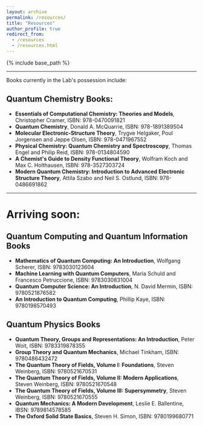 ```yaml
---
layout: archive
permalink: /resources/
title: "Resources"
author_profile: true
redirect_from: 
  - /resources
  - /resources.html
---
```


{% include base_path %}

---

Books currently in the Lab's possession include: 


## Quantum Chemistry Books: 

- **Essentials of Computational Chemistry: Theories and Models**, Christopher Cramer, ISBN: 978-0470091821
- **Quantum Chemistry**, Donald A. McQuarrie, ISBN: 978-1891389504
- **Molecular Electronic-Structure Theory**, Trygve Helgaker, Poul Jorgensen and Jeppe Olsen, ISBN: 978-0471967552
- **Physical Chemistry: Quantum Chemistry and Spectroscopy**, Thomas Engel and Philip Reid, ISBN: 978-0134804590
- **A Chemist's Guide to Density Functional Theory**, Wolfram Koch and Max C. Holthausen, ISBN: 978-3527303724
- **Modern Quantum Chemistry: Introduction to Advanced Electronic Structure Theory**, Attila Szabo and Neil S. Ostlund, ISBN: 978-0486691862

---

# Arriving soon: 

## Quantum Computing and Quantum Information Books

- **Mathematics of Quantum Computing: An Introduction**, Wolfgang Scherer, ISBN: 9783030123604
- **Machine Learning with Quantum Computers**, Maria Schuld and Francesco Petruccione, ISBN: 9783030831004
- **Quantum Computer Science: An Introduction**, N. David Mermin, ISBN: 9780521876582
- **An Introduction to Quantum Computing**, Phillip Kaye, ISBN: 9780198570493

## Quantum Physics Books

- **Quantum Theory, Groups and Representations: An Introduction**, Peter Woit, ISBN: 9783319878355
- **Group Theory and Quantum Mechanics**, Michael Tinkham, ISBN: 9780486432472
- **The Quantum Theory of Fields, Volume I: Foundations**, Steven Weinberg, ISBN: 9780521670531
- **The Quantum Theory of Fields, Volume II: Modern Applications**, Steven Weinberg, ISBN: 9780521670548
- **The Quantum Theory of Fields, Volume III: Supersymmetry**, Steven Weinberg, ISBN: 9780521670555
- **Quantum Mechanics: A Modern Development**, Leslie E. Ballentine, IBSN: 9789814578585
- **The Oxford Solid State Basics**, Steven H. Simon, ISBN: 9780199680771



